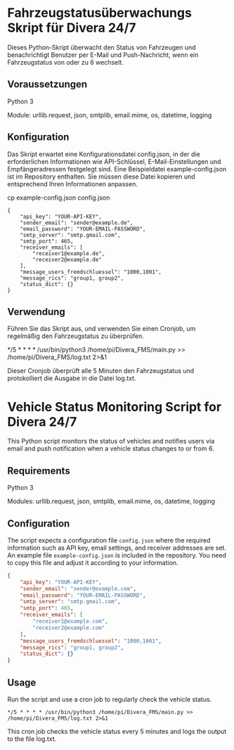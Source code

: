 # Fahrzeugstatusüberwachungs Skript für Divera 24/7

Dieses Python-Skript überwacht den Status von Fahrzeugen und benachrichtigt Benutzer per E-Mail und Push-Nachricht, wenn ein Fahrzeugstatus von oder zu 6 wechselt.

## Voraussetzungen
Python 3

Module: urllib.request, json, smtplib, email.mime, os, datetime, logging

## Konfiguration
Das Skript erwartet eine Konfigurationsdatei config.json, in der die erforderlichen Informationen wie API-Schlüssel, E-Mail-Einstellungen und Empfängeradressen festgelegt sind. Eine Beispieldatei example-config.json ist im Repository enthalten.
Sie müssen diese Datei kopieren und entsprechend Ihren Informationen anpassen.

cp example-config.json config.json
````
{
    "api_key": "YOUR-API-KEY",
    "sender_email": "sender@example.de",
    "email_password": "YOUR-EMAIL-PASSWORD",
    "smtp_server": "smtp.gmail.com",
    "smtp_port": 465,
    "receiver_emails": [
        "receiver1@example.de",
        "receiver2@example.de"
    ],
    "message_users_fremdschluessel": "1000,1001",
    "message_rics": "group1, group2",
    "status_dict": {}
}
````

## Verwendung
Führen Sie das Skript aus, und verwenden Sie einen Cronjob, um regelmäßig den Fahrzeugstatus zu überprüfen.

*/5 * * * * /usr/bin/python3 /home/pi/Divera_FMS/main.py >> /home/pi/Divera_FMS/log.txt 2>&1

Dieser Cronjob überprüft alle 5 Minuten den Fahrzeugstatus und protokolliert die Ausgabe in die Datei log.txt.



# Vehicle Status Monitoring Script for Divera 24/7

This Python script monitors the status of vehicles and notifies users via email and push notification when a vehicle status changes to or from 6.

## Requirements
Python 3

Modules: urllib.request, json, smtplib, email.mime, os, datetime, logging

## Configuration
The script expects a configuration file `config.json` where the required information such as API key, email settings, and receiver addresses are set. An example file `example-config.json` is included in the repository.
You need to copy this file and adjust it according to your information.

```json
{
    "api_key": "YOUR-API-KEY",
    "sender_email": "sender@example.com",
    "email_password": "YOUR-EMAIL-PASSWORD",
    "smtp_server": "smtp.gmail.com",
    "smtp_port": 465,
    "receiver_emails": [
        "receiver1@example.com",
        "receiver2@example.com"
    ],
    "message_users_fremdschluessel": "1000,1001",
    "message_rics": "group1, group2",
    "status_dict": {}
}
````
## Usage

Run the script and use a cron job to regularly check the vehicle status.

```
*/5 * * * * /usr/bin/python3 /home/pi/Divera_FMS/main.py >> /home/pi/Divera_FMS/log.txt 2>&1

````
This cron job checks the vehicle status every 5 minutes and logs the output to the file log.txt.

